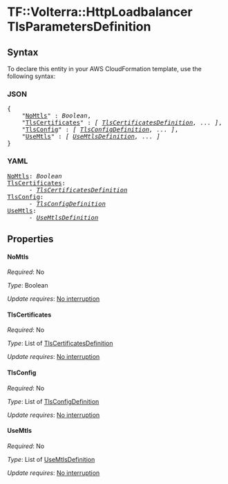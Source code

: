 # TF::Volterra::HttpLoadbalancer TlsParametersDefinition

## Syntax

To declare this entity in your AWS CloudFormation template, use the following syntax:

### JSON

<pre>
{
    "<a href="#nomtls" title="NoMtls">NoMtls</a>" : <i>Boolean</i>,
    "<a href="#tlscertificates" title="TlsCertificates">TlsCertificates</a>" : <i>[ <a href="tlscertificatesdefinition.md">TlsCertificatesDefinition</a>, ... ]</i>,
    "<a href="#tlsconfig" title="TlsConfig">TlsConfig</a>" : <i>[ <a href="tlsconfigdefinition.md">TlsConfigDefinition</a>, ... ]</i>,
    "<a href="#usemtls" title="UseMtls">UseMtls</a>" : <i>[ <a href="usemtlsdefinition.md">UseMtlsDefinition</a>, ... ]</i>
}
</pre>

### YAML

<pre>
<a href="#nomtls" title="NoMtls">NoMtls</a>: <i>Boolean</i>
<a href="#tlscertificates" title="TlsCertificates">TlsCertificates</a>: <i>
      - <a href="tlscertificatesdefinition.md">TlsCertificatesDefinition</a></i>
<a href="#tlsconfig" title="TlsConfig">TlsConfig</a>: <i>
      - <a href="tlsconfigdefinition.md">TlsConfigDefinition</a></i>
<a href="#usemtls" title="UseMtls">UseMtls</a>: <i>
      - <a href="usemtlsdefinition.md">UseMtlsDefinition</a></i>
</pre>

## Properties

#### NoMtls

_Required_: No

_Type_: Boolean

_Update requires_: [No interruption](https://docs.aws.amazon.com/AWSCloudFormation/latest/UserGuide/using-cfn-updating-stacks-update-behaviors.html#update-no-interrupt)

#### TlsCertificates

_Required_: No

_Type_: List of <a href="tlscertificatesdefinition.md">TlsCertificatesDefinition</a>

_Update requires_: [No interruption](https://docs.aws.amazon.com/AWSCloudFormation/latest/UserGuide/using-cfn-updating-stacks-update-behaviors.html#update-no-interrupt)

#### TlsConfig

_Required_: No

_Type_: List of <a href="tlsconfigdefinition.md">TlsConfigDefinition</a>

_Update requires_: [No interruption](https://docs.aws.amazon.com/AWSCloudFormation/latest/UserGuide/using-cfn-updating-stacks-update-behaviors.html#update-no-interrupt)

#### UseMtls

_Required_: No

_Type_: List of <a href="usemtlsdefinition.md">UseMtlsDefinition</a>

_Update requires_: [No interruption](https://docs.aws.amazon.com/AWSCloudFormation/latest/UserGuide/using-cfn-updating-stacks-update-behaviors.html#update-no-interrupt)

